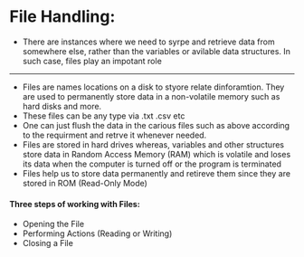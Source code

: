 # File Handling:   
- There are instances where we need to syrpe and retrieve data from somewhere else, rather than the variables or avilable data structures. In such case, files play an impotant role
***   
* Files are names locations on a disk to styore relate dinforamtion. They are used to permanently store data in a non-volatile memory such as hard disks and more.
* These files can be any type via .txt .csv etc
* One can just flush the data in the carious files such as above according to the requirment and retrve it whenever needed.
* Files are stored in hard drives whereas, variables and other structures store data in Random Access Memory (RAM) which is volatile and loses its data when the computer is turned off or the program is terminated
* Files help us to store data permanently and retireve them since they are stored in ROM (Read-Only Mode)
#### Three steps of working with Files:
* Opening the File
* Performing Actions (Reading or Writing)
* Closing a File 